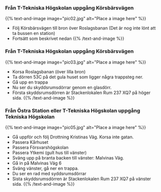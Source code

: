 <!-- 
.. title: Hitta till Stacken
.. slug: hitta
.. description:
-->

### Från T-Tekniska Högskolan uppgång Körsbärsvägen
{{% text-and-image image="pic02.jpg" alt="Place a image here" %}}

* Följ Körsbärsvägen till bron över Roslagsbanan (Det är nog inte lönt att ta bussen en station)
* Fortsätt som beskrivet nedan
{{% /text-and-image %}}

### Från T-Tekniska Högskolan uppgång Körsbärsvägen
{{% text-and-image image="pic03.jpg" alt="Place a image here" %}}

* Korsa Roslagsbanan (över lilla bron)
* Ta dörren 53C på det gula huset som ligger några trappsteg ner.
* Gå upp en trappa
* Nu ser du skyddsrumsdörrar genom en glasdörr.
* Första skyddsrumsdörren är Stackenlokalen Rum 237 XQ7 på höger sida.
{{% /text-and-image %}}

### Från Östra Station eller T-Tekniska Högskolan uppgång Tekniska Högskolan
{{% text-and-image image="pic05.jpg" alt="Place a image here" %}}

* Gå uppför och följ Drottning Kristinas Väg. Korsa inte gatan.
* Passera Kårhuset
* Passera Försvarshögskolan
* Passera Ytkemi (gult hus till vänster)
* Sväng upp på branta backen till vänster: Malvinas Väg.
* Gå in på Malvinas Väg 6
* Sväng vänster, gå ner en trappa.
* Du ser en rad med syddsrumsdörrar
* Sista skyddsrumsdörren är Stackenlokalen Rum 237 XQ7 på vänster sida.
{{% /text-and-image %}}
